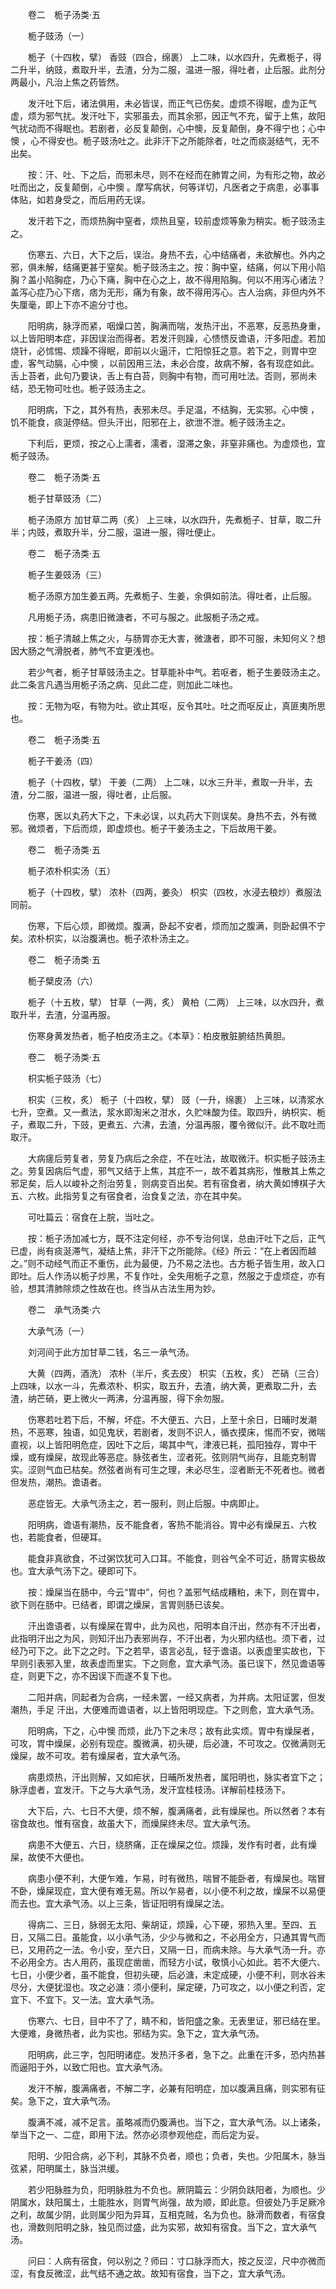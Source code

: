 <!-- { "loadSidebar": true } -->
　　卷二　栀子汤类·五

　　栀子豉汤（一）

　　栀子（十四枚，擘） 香豉（四合，绵裹） 上二味，以水四升，先煮栀子，得二升半，纳豉，煮取升半，去渣，分为二服，温进一服，得吐者，止后服。此剂分两最小，凡治上焦之药皆然。

　　发汗吐下后，诸法俱用，未必皆误，而正气已伤矣。虚烦不得眠，虚为正气虚，烦为邪气扰。发汗吐下，实邪虽去，而其余邪，因正气不充，留于上焦，故阳气扰动而不得眠也。若剧者，必反复颠倒，心中懊，反复颠倒，身不得宁也；心中懊 ，心不得安也。栀子豉汤吐之。此非汗下之所能除者，吐之而痰涎结气，无不出矣。

　　按：汗、吐、下之后，而邪未尽，则不在经而在肺胃之间，为有形之物，故必吐而出之，反复颠倒，心中懊 。摩写病状，何等详切，凡医者之于病患，必事事体贴，如若身受之，而后用药无误。

　　发汗若下之，而烦热胸中窒者，烦热且窒，较前虚烦等象为稍实。栀子豉汤主之。

　　伤寒五、六日，大下之后，误治。身热不去，心中结痛者，未欲解也。外内之邪，俱未解，结痛更甚于窒矣。栀子豉汤主之。按：胸中窒，结痛，何以下用小陷胸？盖小陷胸症，乃心下痛，胸中在心之上，故不得用陷胸。何以不用泻心诸法？盖泻心症乃心下痞，痞为无形，痛为有象，故不得用泻心。古人治病，非但内外不失厘毫，即上下亦不逾分寸也。

　　阳明病，脉浮而紧，咽燥口苦，胸满而喘，发热汗出，不恶寒，反恶热身重，以上皆阳明本症，非因误治而得者。若发汗则躁，心愦愦反谵语，汗多阳虚。若加烧针，必怵惕、烦躁不得眠，即前以火逼汗，亡阳惊狂之意。若下之，则胃中空虚，客气动膈，心中懊 ，以前因用三法，未必合度，故病不解，各有现症如此。舌上苔者，此句乃要诀，舌上有白苔，则胸中有物，而可用吐法。否则，邪尚未结，恐无物可吐也。栀子豉汤主之。

　　阳明病，下之，其外有热，表邪未尽。手足温，不结胸，无实邪。心中懊 ，饥不能食，痰涎停结。但头汗出，阳邪在上，欲泄不泄。栀子豉汤主之。

　　下利后，更烦，按之心上濡者，濡者，湿滞之象，非窒非痛也。为虚烦也，宜栀子豉汤。

　　卷二　栀子汤类·五

　　栀子甘草豉汤（二）

　　栀子汤原方 加甘草二两（炙） 上三味，以水四升，先煮栀子、甘草，取二升半；内豉，煮取升半，分二服，温进一服，得吐便止。

　　卷二　栀子汤类·五

　　栀子生姜豉汤（三）

　　栀子汤原方加生姜五两。先煮栀子、生姜，余俱如前法。得吐者，止后服。

　　凡用栀子汤，病患旧微溏者，不可与服之。此服栀子汤之戒。

　　按：栀子清越上焦之火，与肠胃亦无大害，微溏者，即不可服，未知何义？想因大肠之气滑脱者，肺气不宜更浅也。

　　若少气者，栀子甘草豉汤主之。甘草能补中气。若呕者，栀子生姜豉汤主之。此二条言凡遇当用栀子汤之病、见此二症，则加此二味也。

　　按：无物为呕，有物为吐。欲止其呕，反令其吐。吐之而呕反止，真匪夷所思也。

　　卷二　栀子汤类·五

　　栀子干姜汤（四）

　　栀子（十四枚，擘） 干姜（二两） 上二味，以水三升半，煮取一升半，去渣，分二服，温进一服，得吐者，止后服。

　　伤寒，医以丸药大下之，下未必误，以丸药大下则误矣。身热不去，外有微邪。微烦者，下后而烦，即虚烦也。栀子干姜汤主之，下后故用干姜。

　　卷二　栀子汤类·五

　　栀子浓朴枳实汤（五）

　　栀子（十四枚，擘） 浓朴（四两，姜灸） 枳实（四枚，水浸去稂炒）煮服法同前。

　　伤寒，下后心烦，即微烦。腹满，卧起不安者，烦而加之腹满，则卧起俱不宁矣。浓朴枳实，以治腹满也。栀子浓朴汤主之。

　　卷二　栀子汤类·五

　　栀子檗皮汤（六）

　　栀子（十五枚，擘） 甘草（一两，炙） 黄柏（二两） 上三味，以水四升，煮取升半，去渣，分温再服。

　　伤寒身黄发热者，栀子柏皮汤主之。《本草》：柏皮散脏腑结热黄胆。

　　卷二　栀子汤类·五

　　枳实栀子豉汤（七）

　　枳实（三枚，炙） 栀子（十四枚，擘） 豉（一升，绵裹） 上三味，以清浆水七升，空煮。又一煮法，浆水即淘米之泔水，久贮味酸为佳。取四升，纳枳实、栀子，煮取二升，下豉，更煮五、六沸，去渣，分温再服，覆令微似汗。此不取吐而取汗。

　　大病瘥后劳复者，劳复乃病后之余症，不在吐法，故取微汗。枳实栀子豉汤主之。劳复因病后气虚，邪气又结于上焦，其症不一，故不着其病形，惟散其上焦之邪足矣，后人以峻补之剂治劳复，则病变百出矣。若有宿食者，纳大黄如博棋子大五、六枚。此指劳复之有宿食者，治食复之法，亦在其中矣。

　　可吐篇云：宿食在上脘，当吐之。

　　按：栀子汤加减七方，既不注定何经，亦不专治何误，总由汗吐下之后，正气已虚，尚有痰涎滞气，凝结上焦，非汗下之所能除。《经》所云：“在上者因而越之。”则不动经气而正不重伤，此为最便，乃不易之法也。古方栀子皆生用，故入口即吐。后人作汤以栀子炒黑，不复作吐，全失用栀子之意，然服之于虚烦症，亦有验，想其清肺除烦之性故在也。终当从古法生用为妙。

　　卷二　承气汤类·六

　　大承气汤（一）

　　刘河间于此方加甘草二钱，名三一承气汤。

　　大黄（四两，酒洗） 浓朴（半斤，炙去皮） 枳实（五枚，炙） 芒硝（三合） 上四味，以水一斗，先煮浓朴、枳实，取五升，去渣，纳大黄，更煮取二升，去渣，纳芒硝，更上微火一两沸，分温再服，得下余勿服。

　　伤寒若吐若下后，不解，坏症。不大便五、六日，上至十余日，日晡时发潮热，不恶寒，独语，如见鬼状，若剧者，发则不识人，循衣摸床，惕而不安，微喘直视，以上皆阳明危症，因吐下之后，竭其中气，津液已耗，孤阳独存，胃中干燥，或有燥屎，故现此等恶症。脉弦者生，涩者死。弦则阴气尚存，且能克制胃实。涩则气血已枯矣。然弦者尚有可生之理，未必尽生，涩者断无不死者也。微者但发热，潮热。谵语者。

　　恶症皆无。大承气汤主之，若一服利，则止后服。中病即止。

　　阳明病，谵语有潮热，反不能食者，客热不能消谷。胃中必有燥屎五、六枚也，若能食者，但硬耳。

　　能食非真欲食，不过粥饮犹可入口耳。不能食，则谷气全不可近，肠胃实极故也。宜大承气汤下之。硬即可下。

　　按：燥屎当在肠中，今云“胃中”，何也？盖邪气结成糟粕，未下，则在胃中，欲下则在肠中。已结者，即谓之燥屎，言胃则肠已该矣。

　　汗出谵语者，以有燥屎在胃中，此为风也，阳明本自汗出，然亦有不汗出者，此指明汗出之为风，则知汗出乃表邪尚存，不汗出者，为火邪内结也。须下者，过经乃可下之。此下之之时。下之若早，语言必乱，轻于谵语。以表虚里实故也，下早则引表邪入里，故表虚而里实。下之则愈，宜大承气汤。虽已误下，然见谵语等症，则更下之，亦不因误下而遂不复下也。

　　二阳并病，同起者为合病，一经未罢，一经又病者，为并病。太阳证罢，但发潮热，手足 汗出，大便难而谵语者，以上皆阳明现症。下之则愈，宜大承气汤。

　　阳明病，下之，心中懊 而烦，此乃下之未尽；故有此实烦。胃中有燥屎者，可攻，胃中燥屎，必别有现症。腹微满，初头硬，后必溏，不可攻之。仅微满则无燥屎，故不可攻。若有燥屎者，宜大承气汤。

　　病患烦热，汗出则解，又如疟状，日晡所发热者，属阳明也，脉实者宜下之；脉浮虚者，宜发汗。下之与大承气汤，发汗宜桂枝汤。详解前桂枝汤下。

　　大下后，六、七日不大便，烦不解，腹满痛者，此有燥屎也。所以然者？本有宿食故也。惟有宿食，故虽大下，而燥屎终未尽。宜大承气汤。

　　病患不大便五、六日，绕脐痛，正在燥屎之位。烦躁，发作有时者，此有燥屎，故使不大便也。

　　病患小便不利，大便乍难，乍易，时有微热，喘冒不能卧者，有燥屎也。喘冒不卧，燥屎现症，宜大便有难无易。所以乍易者，以小便不利之故，燥屎不以易便而去也。宜大承气汤。以上三条，皆证阳明有燥屎之法。

　　得病二、三日，脉弱无太阳、柴胡证，烦躁，心下硬，邪热入里。至四、五日，又隔二日。虽能食，以小承气汤，少少与微和之，不必用全方，只通其胃气而已，又用药之一法。令小安，至六日，又隔一日，而病未除。与大承气汤一升。亦不必用全方。古人用药，虽现症凿凿，而轻方小试，敬慎小心如此。若不大便六、七日，小便少者，虽不能食，但初头硬，后必溏，未定成硬，小便不利，则水谷未尽分，大便犹湿也。攻之必溏：须小便利，屎定硬，乃可攻之，以小便之利否，定宜下、不宜下。又一法。宜大承气汤。

　　伤寒六、七日，目中不了了，睛不和，皆阳盛之象。无表里证，邪已结在里。大便难，身微热者，此为实也。邪结为实。急下之，宜大承气汤。

　　阳明病，此三字，包阳明诸症。发热汗多者，急下之。此重在汗多，恐内热甚而逼阳于外，以致亡阳也。宜大承气汤。

　　发汗不解，腹满痛者，不解二字，必兼有阳明症，加以腹满且痛，则实邪有征矣。急下之，宜大承气汤。

　　腹满不减，减不足言。虽略减而仍腹满也。当下之，宜大承气汤。以上诸条，举当下之一、二症，即用下法。然亦必须参观他症，而后定为妥。

　　阳明、少阳合病，必下利，其脉不负者，顺也；负者，失也。少阳属木，脉当弦紧，阳明属土，脉当洪缓。

　　若少阳脉胜为负，阳明脉胜为不负也。厥阴篇云：少阴负趺阳者，为顺也。少阴属水，趺阳属土，土能胜水，则胃气尚强，故为顺，即此意。但彼处乃手足厥冷之利，故属少阴，此则属少阳为异耳，互相克贼，名为负也。脉滑而数者，有宿食也，滑数则阳明之脉，独见而过盛，此为实邪，故知有宿食。当下之，宜大承气汤。

　　问曰：人病有宿食，何以别之？师曰：寸口脉浮而大，按之反涩，尺中亦微而涩，有食反微涩，此气结不通之故。故知有宿食，当下之，宜大承气汤。

